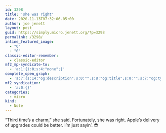 ```yaml
---
id: 3298
title: 'she was right'
date: 2020-11-13T07:32:06-05:00
author: joe jenett
layout: post
guid: https://simply.micro.jenett.org/?p=3298
permalink: /3298/
inline_featured_image:
  - "0"
  - "0"
classic-editor-remember:
  - classic-editor
mf2_mp-syndicate-to:
  - 'a:1:{i:0;s:4:"none";}'
complete_open_graph:
  - 'a:7:{s:14:"og:description";s:0:"";s:8:"og:title";s:0:"";s:7:"og:type";s:0:"";s:12:"twitter:card";s:7:"summary";s:15:"twitter:creator";s:0:"";s:19:"twitter:description";s:0:"";s:8:"og:image";s:0:"";}'
mf2_syndication:
  - 'a:0:{}'
categories:
  - micro
kind:
  - Note
---
```

“Third time’s a charm,” she said. Fortunately, she was right. Apple’s delivery of upgrades could be better. I’m just sayin’. 😎